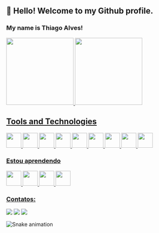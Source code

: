 ## 👋 Hello! Welcome to my Github profile.
### My name is Thiago Alves!
  
<div>
<a href="https://github.com/ThiagoAlvesPHP">
<img height="180em" src="https://github-readme-stats.vercel.app/api/top-langs/?ThiagoAlvesPHP&layout=compact&langs_count=7&theme=dracula"/>
<img height="180em" src="https://github-readme-stats.vercel.app/api?username=ThiagoAlvesPHP&show_icons=true&theme=dracula&include_all_commits=true&count_private=true"/>
</div>

## Tools and Technologies

<img width="40" height="40" src="https://cdn.jsdelivr.net/gh/devicons/devicon/icons/php/php-original.svg" />
<img width="40" height="40" src="https://cdn.jsdelivr.net/gh/devicons/devicon/icons/git/git-original.svg" />
<img width="40" height="40" src="https://cdn.jsdelivr.net/gh/devicons/devicon/icons/html5/html5-original.svg" />
<img width="40" height="40" src="https://cdn.jsdelivr.net/gh/devicons/devicon/icons/css3/css3-original.svg" />
<img width="40" height="40" src="https://cdn.jsdelivr.net/gh/devicons/devicon/icons/less/less-plain-wordmark.svg" />
<img width="40" height="40" src="https://cdn.jsdelivr.net/gh/devicons/devicon/icons/javascript/javascript-original.svg" />
<img width="40" height="40" src="https://cdn.jsdelivr.net/gh/devicons/devicon/icons/jquery/jquery-original.svg" />
<img width="40" height="40" src="https://cdn.jsdelivr.net/gh/devicons/devicon/icons/mysql/mysql-original-wordmark.svg" />
<img width="40" height="40" src="https://cdn.jsdelivr.net/gh/devicons/devicon/icons/bootstrap/bootstrap-plain-wordmark.svg" />

### Estou aprendendo
<img width="40" height="40" src="https://cdn.jsdelivr.net/gh/devicons/devicon/icons/laravel/laravel-plain-wordmark.svg" />
<img width="40" height="40" src="https://cdn.jsdelivr.net/gh/devicons/devicon/icons/react/react-original.svg" />
<img width="40" height="40" src="https://cdn.jsdelivr.net/gh/devicons/devicon/icons/magento/magento-original.svg" />
<img width="40" height="40"src="https://cdn.jsdelivr.net/gh/devicons/devicon/icons/linux/linux-original.svg" />
              
### Contatos:

<div>
<a href="https://instagram.com/thiagoalvesdevphp" target="_blank"><img src="https://img.shields.io/badge/-Instagram-%23E4405F?style=for-the-badge&logo=instagram&logoColor=white" target="_blank"></a>
<a href="https://www.linkedin.com/in/thiago-alves-b96b2159" target="_blank"><img src="https://img.shields.io/badge/-LinkedIn-%230077B5?style=for-the-badge&logo=linkedin&logoColor=white" target="_blank"></a>   
  <a href="https://www.facebook.com/devthiagoalves/" target="_blank"><img src="https://img.shields.io/badge/-Facebook-%230077B5?style=for-the-badge&logo=linkedin&logoColor=white" target="_blank"></a>
</div>

![Snake animation](https://github.com/seu-usuário-aqui/ThiagoAlvesPHP/blob/output/github-contribution-grid-snake.svg)
